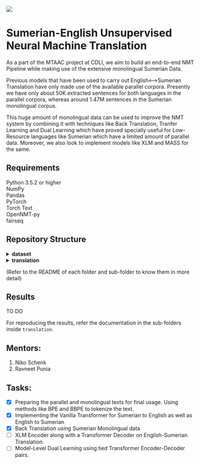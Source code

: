 ![](https://cdli.ucla.edu/dl/lineart/P127756_ld.jpg)


# Sumerian-English Unsupervised Neural Machine Translation
As a part of the MTAAC project at CDLI, we aim to build an end-to-end NMT Pipeline while making use of the extensive monolingual Sumerian Data. 

Previous models that have been used to carry out English<-->Sumerian Translation have only made use of the available parallel corpora. Presently we have only about 50K extracted sentences for both languages in the parallel corpora, whereas around 1.47M sentences in the Sumerian monolingual corpus. 

This huge amount of monolingual data can be used to improve the NMT system by combining it with techniques like Back Translation, Tranfer Learning and Dual Learning which have proved specially useful for Low-Resource languages like Sumerian which have a limited amount of parallel data. Moreover, we also look to implement models like XLM and MASS for the same.


## Requirements
Python 3.5.2 or higher <br>
NumPy <br>
Pandas <br>
PyTorch <br>
Torch Text <br>
OpenNMT-py <br>
fairseq <br>


## Repository Structure

<details><summary><b>dataset</b></summary>
  <p>
    Contains the datasets used for training and validating Sumerian<->English NMT. 
     <details><summary><b>dataToUse</b></summary>
          <p>
            Contains all the parallel data divided among traing, test and dev sets, in the 4 different categories:
            - UrIIICompSents <br>
            - AllCompSents <br>
            - UrIIILineByLine <br>
            - AllLineByLIne <br>
          </p>
    </details>
     <details><summary><b>cleaned</b></summary>
          <p>
            Contains data after cleaning using the helper scripts, contains the monolingual data as well:
            - UrIIICompSents <br>
            - AllCompSents <br>
            - UrIIILineByLine <br>
            - AllLineByLIne <br>
          </p>
    </details>
    <details><summary><b>orginal</b></summary>
      <p> Contains all of the data before cleaning </br>
    </details>
    <details><summary><b>oldFormat</b></summary>
      <p> Contains data from last year, for comparison </br>
    </details>
  </p>
</details>
    
<details><summary><b>translation</b></summary>
  <p>
    <details><summary><b>transformer</b></summary>
          <p>
            Contains implemntation of the Vanilla Transformer using parallel data, for Sumerian-English
          </p>
    </details>
     <details><summary><b>backtranslation</b></summary>
          <p>
            Makes use of fairseq to carry out Sumerian-English Back Translation using Sumerian monolingual data
          </p>
    </details>
    <details><summary><b>backtranslation-onmt</b></summary>
          <p>
            Makes use of fairseq and OpenNMT to carry out Sumerian-English Back Translation using Sumerian monolingual data
          </p>
    </details>
</details>

(Refer to the README of each folder and sub-folder to know them in more detail)

## Results

TO DO

For reproducing the results, refer the documentation in the sub-folders inside ```translation```.

## Mentors:
1. Niko Schenk
2. Ravneet Punia

## Tasks:

- [x] Preparing the parallel and monolingual texts for final usage. Using methods like BPE and BBPE to tokenize the text.
- [x] Implementing the Vanilla Transformer for Sumerian to English as well as English to Sumerian
- [x] Back Translation using Sumerian Monolingual data
- [ ] XLM Encoder along with a Transformer Decoder on English-Sumerian Translation.
- [ ] Model-Level Dual Learning using tied Transformer Encoder-Decoder pairs.
